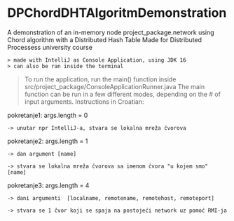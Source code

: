 # DPChordDHTAlgoritmDemonstration
 A demonstration of an in-memory node project_package.network using Chord algorithm with a Distributed Hash Table 
 Made for Distributed Processess university course
 
    > made with IntelliJ as Console Application, using JDK 16
    > can also be ran inside the terminal 

> To run the application, run the main() function inside src/project_package/ConsoleApplicationRunner.java
> The main function can be run in a few different modes, depending on the # of input arguments.
> Instructions in Croatian: 

pokretanje1: args.length = 0

    -> unutar npr IntelliJ-a, stvara se lokalna mreža čvorova

 pokretanje2: args.length = 1

    -> dan argument [name]

    -> stvara se lokalna mreža čvorova sa imenom čvora "u kojem smo" [name]

pokretanje3: args.length = 4

    -> dani argumenti  [localname, remotename, remotehost, remoteport]

    -> stvara se 1 čvor koji se spaja na postojeći network uz pomoć RMI-ja
